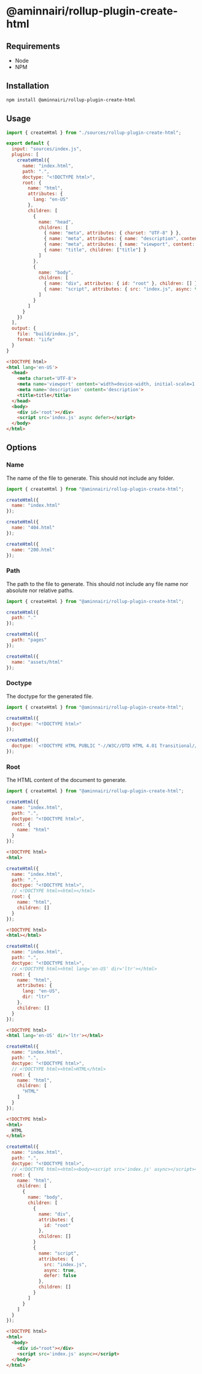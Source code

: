 # @aminnairi/rollup-plugin-create-html

## Requirements

- Node
- NPM

## Installation

```bash
npm install @aminnairi/rollup-plugin-create-html
```

## Usage

```javascript
import { createHtml } from "./sources/rollup-plugin-create-html";

export default {
  input: "sources/index.js",
  plugins: [
    createHtml({
      name: "index.html",
      path: ".",
      doctype: "<!DOCTYPE html>",
      root: {
        name: "html",
        attributes: {
          lang: "en-US"
        },
        children: [
          {
            name: "head",
            children: [
              { name: "meta", attributes: { charset: "UTF-8" } },
              { name: "meta", attributes: { name: "description", content: "description" } },
              { name: "meta", attributes: { name: "viewport", content: "width=device-width, initial-scale=1.0" } },
              { name: "title", children: ["title"] }
            ]
          },
          {
            name: "body",
            children: [
              { name: "div", attributes: { id: "root" }, children: [] },
              { name: "script", attributes: { src: "index.js", async: true, defer: true }, children: [] }
            ]
          }
        ]
      }
    })
  ],
  output: {
    file: "build/index.js",
    format: "iife"
  }
}
```

```html
<!DOCTYPE html>
<html lang='en-US'>
  <head>
    <meta charset='UTF-8'>
    <meta name='viewport' content='width=device-width, initial-scale=1.0'>
    <meta name='description' content='description'>
    <title>title</title>
  </head>
  <body>
    <div id='root'></div>
    <script src='index.js' async defer></script>
  </body>
</html>
```

## Options

### Name

The name of the file to generate. This should not include any folder.

```javascript
import { createHtml } from "@aminnairi/rollup-plugin-create-html";

createHtml({
  name: "index.html"
});

createHtml({
  name: "404.html"
});

createHtml({
  name: "200.html"
});
```

### Path

The path to the file to generate. This should not include any file name nor absolute nor relative paths.

```javascript
import { createHtml } from "@aminnairi/rollup-plugin-create-html";

createHtml({
  path: "."
});

createHtml({
  path: "pages"
});

createHtml({
  name: "assets/html"
});
```

### Doctype

The doctype for the generated file.

```javascript
import { createHtml } from "@aminnairi/rollup-plugin-create-html";

createHtml({
  doctype: "<!DOCTYPE html>"
});

createHtml({
  doctype: `<!DOCTYPE HTML PUBLIC "-//W3C//DTD HTML 4.01 Transitional//EN" "http://www.w3.org/TR/html4/strict.dtd">`
});
```

### Root

The HTML content of the document to generate.

```javascript
import { createHtml } from "@aminnairi/rollup-plugin-create-html";

createHtml({
  name: "index.html",
  path: ".",
  doctype: "<!DOCTYPE html>",
  root: {
    name: "html"
  }
});
```

```html
<!DOCTYPE html>
<html>
```

```javascript
createHtml({
  name: "index.html",
  path: ".",
  doctype: "<!DOCTYPE html>",
  // <!DOCTYPE html><html></html>
  root: {
    name: "html",
    children: []
  }
});
```

```html
<!DOCTYPE html>
<html></html>
```

```javascript
createHtml({
  name: "index.html",
  path: ".",
  doctype: "<!DOCTYPE html>",
  // <!DOCTYPE html><html lang='en-US' dir='ltr'></html>
  root: {
    name: "html",
    attributes: {
      lang: "en-US",
      dir: "ltr"
    },
    children: []
  }
});
```

```html
<!DOCTYPE html>
<html lang='en-US' dir='ltr'></html>
```

```javascript
createHtml({
  name: "index.html",
  path: ".",
  doctype: "<!DOCTYPE html>",
  // <!DOCTYPE html><html>HTML</html>
  root: {
    name: "html",
    children: [
      "HTML"
    ]
  }
});
```

```html
<!DOCTYPE html>
<html>
  HTML
</html>
```

```javascript
createHtml({
  name: "index.html",
  path: ".",
  doctype: "<!DOCTYPE html>",
  // <!DOCTYPE html><html><body><script src='index.js' async></script></body></html>
  root: {
    name: "html",
    children: [
      {
        name: "body",
        children: [
          {
            name: "div",
            attributes: {
              id: "root"
            },
            children: []
          }
          {
            name: "script",
            attributes: {
              src: "index.js",
              async: true,
              defer: false
            },
            children: []
          }
        ]
      }
    ]
  }
});
```

```html
<!DOCTYPE html>
<html>
  <body>
    <div id="root"></div>
    <script src='index.js' async></script>
  </body>
</html>
```
